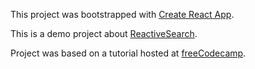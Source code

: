 This project was bootstrapped with [Create React App](https://github.com/facebookincubator/create-react-app).

This is a demo project about [ReactiveSearch](https://opensource.appbase.io/reactivesearch/).

Project was based on a tutorial hosted at [freeCodecamp](https://medium.freecodecamp.org/building-a-github-repo-explorer-with-react-and-elasticsearch-8e1190e59c13).